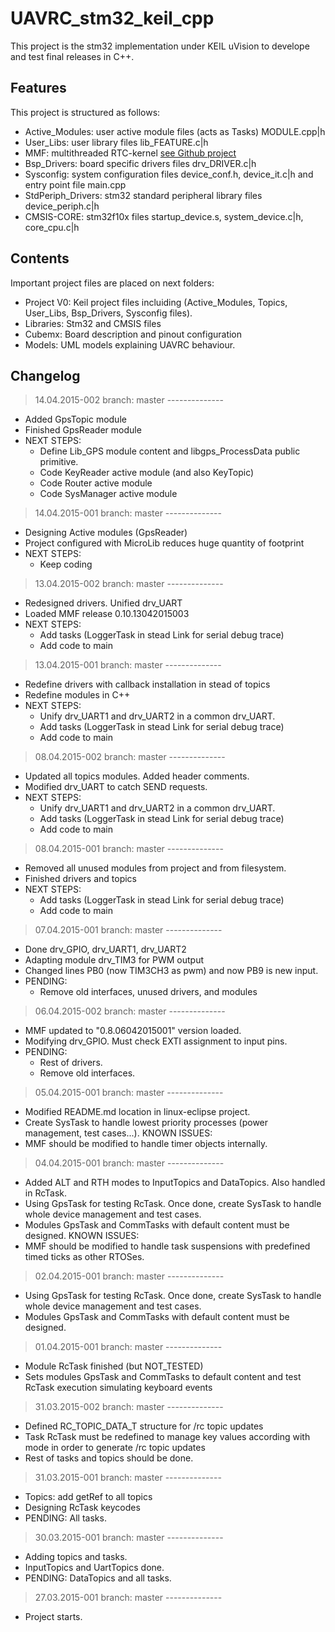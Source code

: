 # UAVRC_stm32_keil_cpp
This project is the stm32 implementation under KEIL uVision to develope and test final releases in C++.


## Features
This project is structured as follows:

- Active_Modules: user active module files (acts as Tasks) MODULE.cpp|h
- User_Libs: user library files lib_FEATURE.c|h
- MMF: multithreaded RTC-kernel [see Github project](https://github.com/raulMrello/MMF_C)
- Bsp_Drivers: board specific drivers files drv_DRIVER.c|h
- Sysconfig: system configuration files device_conf.h, device_it.c|h and entry point file main.cpp
- StdPeriph_Drivers: stm32 standard peripheral library files device_periph.c|h
- CMSIS-CORE: stm32f10x files startup_device.s, system_device.c|h, core_cpu.c|h

## Contents
Important project files are placed on next folders:

- Project V0: Keil project files incluiding (Active_Modules, Topics, User_Libs, Bsp_Drivers, Sysconfig files).
- Libraries: Stm32 and CMSIS files
- Cubemx: Board description and pinout configuration
- Models: UML models explaining UAVRC behaviour.

## Changelog

> 14.04.2015-002 branch: master --------------
 - Added GpsTopic module
 - Finished GpsReader module
 - NEXT STEPS:
	- Define Lib_GPS module content and libgps_ProcessData public primitive.
	- Code KeyReader active module (and also KeyTopic)
	- Code Router active module
	- Code SysManager active module

> 14.04.2015-001 branch: master --------------
 - Designing Active modules (GpsReader)
 - Project configured with MicroLib reduces huge quantity of footprint
 - NEXT STEPS:
	- Keep coding

> 13.04.2015-002 branch: master --------------
 - Redesigned drivers. Unified drv_UART
 - Loaded MMF release 0.10.13042015003
 - NEXT STEPS:
	- Add tasks (LoggerTask in stead Link for serial debug trace)
	- Add code to main

> 13.04.2015-001 branch: master --------------
 - Redefine drivers with callback installation in stead of topics
 - Redefine modules in C++
 - NEXT STEPS:
	- Unify drv_UART1 and drv_UART2 in a common drv_UART.
	- Add tasks (LoggerTask in stead Link for serial debug trace)
	- Add code to main

> 08.04.2015-002 branch: master --------------
 - Updated all topics modules. Added header comments.
 - Modified drv_UART to catch SEND requests.
 - NEXT STEPS:
	- Unify drv_UART1 and drv_UART2 in a common drv_UART.
	- Add tasks (LoggerTask in stead Link for serial debug trace)
	- Add code to main

> 08.04.2015-001 branch: master --------------
 - Removed all unused modules from project and from filesystem.
 - Finished drivers and topics
 - NEXT STEPS:
	- Add tasks (LoggerTask in stead Link for serial debug trace)
	- Add code to main

> 07.04.2015-001 branch: master --------------
 - Done drv_GPIO, drv_UART1, drv_UART2
 - Adapting module drv_TIM3 for PWM output
 - Changed lines PB0 (now TIM3CH3 as pwm) and now PB9 is new input.
 - PENDING:
	- Remove old interfaces, unused drivers, and modules

> 06.04.2015-002 branch: master --------------
 - MMF updated to "0.8.06042015001" version loaded.
 - Modifying drv_GPIO. Must check EXTI assignment to input pins.
 - PENDING:
	- Rest of drivers.
	- Remove old interfaces.

> 05.04.2015-001 branch: master --------------
 - Modified README.md location in linux-eclipse project.
 - Create SysTask to handle lowest priority processes (power management, test cases...).
 KNOWN ISSUES:
 - MMF should be modified to handle timer objects internally.

> 04.04.2015-001 branch: master --------------
 - Added ALT and RTH modes to InputTopics and DataTopics. Also handled in RcTask.
 - Using GpsTask for testing RcTask. Once done, create SysTask to handle whole device management and test cases.
 - Modules GpsTask and CommTasks with default content must be designed.
 KNOWN ISSUES:
 - MMF should be modified to handle task suspensions with predefined timed ticks as other RTOSes.

> 02.04.2015-001 branch: master --------------
 - Using GpsTask for testing RcTask. Once done, create SysTask to handle whole device management and test cases.
 - Modules GpsTask and CommTasks with default content must be designed.

> 01.04.2015-001 branch: master --------------
 - Module RcTask finished (but NOT_TESTED)
 - Sets modules GpsTask and CommTasks to default content and test RcTask execution simulating keyboard events

> 31.03.2015-002 branch: master --------------
 - Defined RC_TOPIC_DATA_T structure for /rc topic updates
 - Task RcTask must be redefined to manage key values according with mode in order to generate /rc topic updates
 - Rest of tasks and topics should be done.

> 31.03.2015-001 branch: master --------------
 - Topics: add getRef to all topics
 - Designing RcTask keycodes
 - PENDING: All tasks.

> 30.03.2015-001 branch: master --------------
 - Adding topics and tasks.
 - InputTopics and UartTopics done.
 - PENDING: DataTopics and all tasks.

> 27.03.2015-001 branch: master --------------
 - Project starts.



